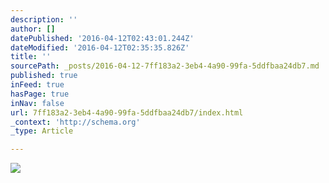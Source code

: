 ```yaml
---
description: ''
author: []
datePublished: '2016-04-12T02:43:01.244Z'
dateModified: '2016-04-12T02:35:35.826Z'
title: ''
sourcePath: _posts/2016-04-12-7ff183a2-3eb4-4a90-99fa-5ddfbaa24db7.md
published: true
inFeed: true
hasPage: true
inNav: false
url: 7ff183a2-3eb4-4a90-99fa-5ddfbaa24db7/index.html
_context: 'http://schema.org'
_type: Article

---
```

![](https://the-grid-user-content.s3-us-west-2.amazonaws.com/4da75766-0808-43ec-93c7-59360063f28f.png)